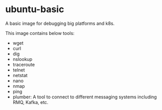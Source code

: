 # ubuntu-basic

A basic image for debugging big platforms and k8s.

This image contains below tools:
- wget
- curl
- dig
- nslookup
- traceroute
- telnet
- netstat
- nano
- nmap
- ping
- plumber: A tool to connect to different messaging systems including RMQ, Kafka, etc.
